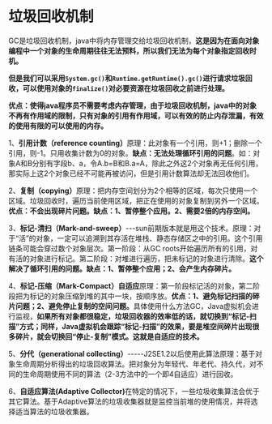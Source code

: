 # 垃圾回收机制

GC是垃圾回收机制，java中将内存管理交给垃圾回收机制，**这是因为在面向对象编程中一个对象的生命周期往往无法预料，所以我们无法为每个对象指定回收时机。**

**但是我们可以采用`System.gc()`和`Runtime.getRuntime().gc()`进行请求垃圾回收，可以使用对象的`finalize()`对必要资源在垃圾回收之前进行处理。**

**优点：**使得java程序员不需要考虑内存管理，由于垃圾回收机制，java中的**对象不再有作用域的限制，只有对象的引用有作用域，可以有效的防止内存泄漏，有效的使用有限的可以使用的内存。**

1、**引用计数（reference counting）**​ 原理：此对象有一个引用，则+1；删除一个引用，则-1。只用收集计数为0的对象。​ **缺点：无法处理循环引用的问题**。如：对象A和B分别有字段b、a，令A.b=B和B.a=A，除此之外这2个对象再无任何引用，那实际上这2个对象已经不可能再被访问，但是引用计数算法却无法回收他们。

2、**复制（copying）**​ 原理：把内存空间划分为2个相等的区域，每次只使用一个区域。垃圾回收时，遍历当前使用区域，把正在使用的对象复制到另外一个区域。​ **优点：不会出现碎片问题。​ 缺点：1、暂停整个应用。2、需要2倍的内存空间。**

3、**标记-清扫（Mark-and-sweep）**---sun前期版本就是用这个技术。​ 原理：对于“活”的对象，一定可以追溯到其存活在堆栈、静态存储区之中的引用。这个引用链条可能会穿过数个对象层次。第一阶段：从GC roots开始遍历所有的引用，对有活的对象进行标记。第二阶段：对堆进行遍历，把未标记的对象进行清除。**这个解决了循环引用的问题。​ 缺点：1、暂停整个应用；2、会产生内存碎片。**

4、**标记-压缩（Mark-Compact）自适应​** 原理：第一阶段标记活的对象，第二阶段把为标记的对象压缩到堆的其中一块，按顺序放。​ **优点：1、避免标记扫描的碎片问题；2、避免停止复制的空间问题。​​** 具体使用什么方法GC，Java虚拟机会进行监视，**如果所有对象都很稳定，垃圾回收器的效率低的话，就切换到“标记-扫描”方式；同样，Java虚拟机会跟踪“标记-扫描”的效果，要是堆空间碎片出现很多碎片，就会切换回“停止-复制”模式。这就是自适应的技术。**

5、**分代（generational collecting）**-----J2SE1.2以后使用此算法​ 原理：基于对象生命周期分析得出的垃圾回收算法。把对象分为年轻代、年老代、持久代，对不同的生命周期使用不同的算法（2-3方法中的一个即4自适应）进行回收。

6、**自适应算法\(Adaptive Collector\)**​ 在特定的情况下，一些垃圾收集算法会优于其它算法。基于Adaptive算法的垃圾收集器就是监控当前堆的使用情况，并将选择适当算法的垃圾收集器。

